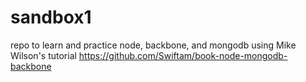 sandbox1
========

repo to learn and practice node, backbone, and mongodb using Mike Wilson's tutorial https://github.com/Swiftam/book-node-mongodb-backbone
